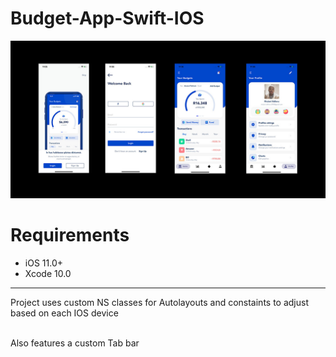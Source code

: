 # Budget-App-Swift-IOS


<img src="ss/business preview.jpg" width="600">


<h1>Requirements</h1>

<ul>
  <li>iOS 11.0+</li>
  <li>Xcode 10.0</li>
</ul>

<hr>

Project uses custom NS classes for Autolayouts and constaints to adjust based on each IOS device<br><br>

Also features a custom Tab bar

